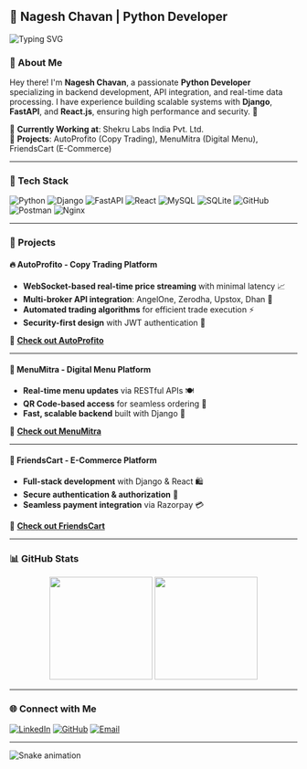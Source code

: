 ## 🚀 Nagesh Chavan | Python Developer  

![Typing SVG](https://readme-typing-svg.herokuapp.com?font=Fira+Code&weight=600&size=22&pause=1000&color=00B2FF&vCenter=true&width=600&lines=Skilled+Python+Developer;Backend+%7C+Frontend+%7C+API+%7C+Security;Building+Scalable+Web+Applications;Optimizing+Backend+Performance+%F0%9F%94%A5)

### 🌟 About Me
Hey there! I'm **Nagesh Chavan**, a passionate **Python Developer** specializing in backend development, API integration, and real-time data processing. I have experience building scalable systems with **Django**, **FastAPI**, and **React.js**, ensuring high performance and security. 🚀

🔹 **Currently Working at**: Shekru Labs India Pvt. Ltd.<br>
🔹 **Projects**: AutoProfito (Copy Trading), MenuMitra (Digital Menu), FriendsCart (E-Commerce)

---

### 🔧 Tech Stack

![Python](https://img.shields.io/badge/Python-3776AB?style=for-the-badge&logo=python&logoColor=white)
![Django](https://img.shields.io/badge/Django-092E20?style=for-the-badge&logo=django&logoColor=white)
![FastAPI](https://img.shields.io/badge/FastAPI-009688?style=for-the-badge&logo=fastapi&logoColor=white)
![React](https://img.shields.io/badge/React-20232A?style=for-the-badge&logo=react&logoColor=61DAFB)
![MySQL](https://img.shields.io/badge/MySQL-4479A1?style=for-the-badge&logo=mysql&logoColor=white)
![SQLite](https://img.shields.io/badge/SQLite-003B57?style=for-the-badge&logo=sqlite&logoColor=white)
![GitHub](https://img.shields.io/badge/GitHub-181717?style=for-the-badge&logo=github&logoColor=white)
![Postman](https://img.shields.io/badge/Postman-FF6C37?style=for-the-badge&logo=postman&logoColor=white)
![Nginx](https://img.shields.io/badge/Nginx-009639?style=for-the-badge&logo=nginx&logoColor=white)

---

### 📌 Projects

#### 🔥 AutoProfito - Copy Trading Platform
- **WebSocket-based real-time price streaming** with minimal latency 📈
- **Multi-broker API integration**: AngelOne, Zerodha, Upstox, Dhan 🏦
- **Automated trading algorithms** for efficient trade execution ⚡
- **Security-first design** with JWT authentication 🔐

🚀 **[Check out AutoProfito](#)**

---

#### 📱 MenuMitra - Digital Menu Platform
- **Real-time menu updates** via RESTful APIs 🍽️
- **QR Code-based access** for seamless ordering 📲
- **Fast, scalable backend** built with Django 💾

🚀 **[Check out MenuMitra](#)**

---

#### 🛒 FriendsCart - E-Commerce Platform
- **Full-stack development** with Django & React 🛍️
- **Secure authentication & authorization** 🔐
- **Seamless payment integration** via Razorpay 💳

🚀 **[Check out FriendsCart](#)**

---

### 📊 GitHub Stats
<div align="center">
  <img height="180em" src="https://github-readme-stats.vercel.app/api?username=nageshchavan0802&show_icons=true&theme=radical&count_private=true" />
  <img height="180em" src="https://github-readme-stats.vercel.app/api/top-langs/?username=nageshchavan0802&layout=compact&theme=radical" />
</div>

---

### 🌐 Connect with Me
[![LinkedIn](https://img.shields.io/badge/LinkedIn-0A66C2?style=for-the-badge&logo=linkedin&logoColor=white)](https://www.linkedin.com/in/nageshchavan0802/)
[![GitHub](https://img.shields.io/badge/GitHub-181717?style=for-the-badge&logo=github&logoColor=white)](https://github.com/nageshchavan0802)
[![Email](https://img.shields.io/badge/Email-D14836?style=for-the-badge&logo=gmail&logoColor=white)](mailto:nageshchavan0802@gmail.com)

---

![Snake animation](https://github.com/nageshchavan0802/nageshchavan0802/blob/output/github-contribution-grid-snake.svg)

